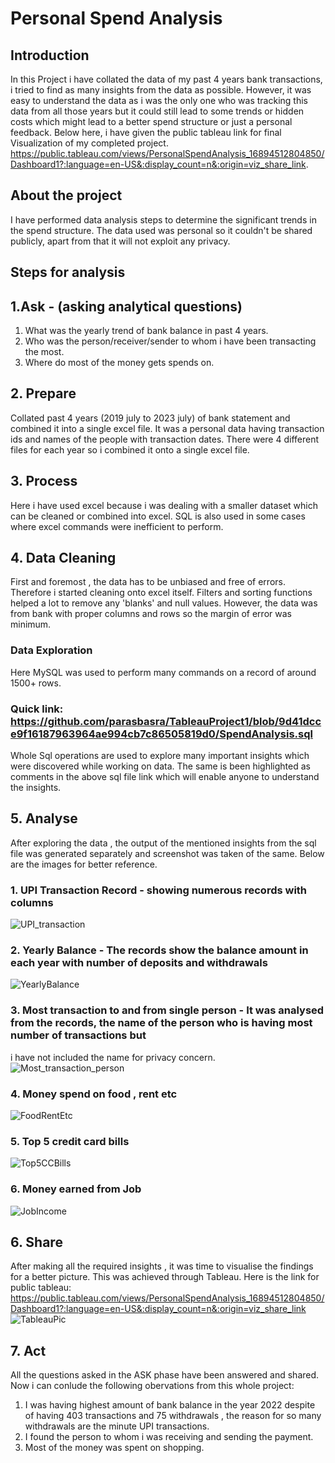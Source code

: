 # Personal Spend Analysis
## Introduction
In this Project i have collated the data of my past 4 years bank transactions, i tried to find as many insights from the data as possible.
However, it was easy to understand the data as i was the only one who was tracking this data from all those years but it could still lead to some trends or hidden costs which might lead to a better spend structure or just a personal feedback.
Below here, i have given the public tableau link for final Visualization of my completed project.
https://public.tableau.com/views/PersonalSpendAnalysis_16894512804850/Dashboard1?:language=en-US&:display_count=n&:origin=viz_share_link.

## About the project
I have performed data analysis steps to determine the significant trends in the spend structure. The data used was personal so it couldn't be shared publicly,
apart from that it will not exploit any privacy. 

## Steps for analysis
## 1.Ask - (asking analytical questions)
1. What was the yearly trend of bank balance in past 4 years.
2. Who was the person/receiver/sender to whom i have been transacting the most.
3. Where do most of the money gets spends on.

## 2. Prepare 
Collated past 4 years (2019 july to 2023 july) of bank statement and combined it into a single excel file. It was a personal data having transaction ids and names of the people with transaction dates. There were 4 different files for each year so i combined it onto a single excel file.

## 3. Process
Here i have used excel because i was dealing with a smaller dataset which can be cleaned or combined into excel. SQL is also used in some cases where excel commands were inefficient to perform.

## 4. Data Cleaning
First and foremost , the data has to be unbiased and free of errors. Therefore i started cleaning onto excel itself. 
Filters and sorting functions helped a lot to remove any 'blanks' and null values. However, the data was from bank with proper columns and rows so the margin of error was minimum.

### Data Exploration
Here MySQL was used to perform many commands on a record of around 1500+ rows.
### Quick link: https://github.com/parasbasra/TableauProject1/blob/9d41dcce9f16187963964ae994cb7c86505819d0/SpendAnalysis.sql
Whole Sql operations are used to explore many important insights which were discovered while working on data. The same is been highlighted as comments in the above sql file link which will enable anyone to understand the insights.

## 5. Analyse
After exploring the data , the output of the mentioned insights from the sql file was generated separately and screenshot was taken of the same. Below are the images for better reference.
  ### 1. UPI Transaction Record - showing numerous records with columns
![UPI_transaction](https://github.com/parasbasra/TableauProject1/assets/139273691/a79aa09f-4ded-4d51-8032-2a673f8c5956)

  ### 2. Yearly Balance - The records show the balance amount in each year with number of deposits and withdrawals
  ![YearlyBalance](https://github.com/parasbasra/TableauProject1/assets/139273691/0ae97272-a92d-4024-b89b-ef8968cc3dfb)

  ### 3. Most transaction to and from single person - It was analysed from the records, the name of the person who is having most number of transactions but 
  i have not included the name for privacy concern.
  ![Most_transaction_person](https://github.com/parasbasra/TableauProject1/assets/139273691/178f15e6-0e4a-4f1e-8b9e-4cdc60505ba8)

  ### 4. Money spend on food , rent etc
  ![FoodRentEtc](https://github.com/parasbasra/TableauProject1/assets/139273691/cb216849-18e8-44a0-92b9-5cd8686994f0)

  ### 5. Top 5 credit card bills
  ![Top5CCBills](https://github.com/parasbasra/TableauProject1/assets/139273691/7109dc1c-5592-4e76-8efa-3611881ee16d)

  ### 6. Money earned from Job
  ![JobIncome](https://github.com/parasbasra/TableauProject1/assets/139273691/54a9f386-488a-4de2-95e2-7febb5a452fd)

## 6. Share
After making all the required insights , it was time to visualise the findings for a better picture. This was achieved through Tableau.
Here is the link for public tableau: https://public.tableau.com/views/PersonalSpendAnalysis_16894512804850/Dashboard1?:language=en-US&:display_count=n&:origin=viz_share_link
![TableauPic](https://github.com/parasbasra/TableauProject1/assets/139273691/066a8663-fe69-49e2-a849-9f6b4561e78c)


## 7. Act
All the questions asked in the ASK phase have been answered and shared. Now i can conlude the following obervations from this whole project:
  1. I was having highest amount of bank balance in the year 2022 despite of having 403 transactions and 75 withdrawals , the reason for so many withdrawals are the minute UPI transactions.
  2. I found the person to whom i was receiving and sending the payment.
  3. Most of the money was spent on shopping.

